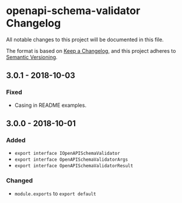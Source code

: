 # openapi-schema-validator Changelog
All notable changes to this project will be documented in this file.

The format is based on [Keep a Changelog](https://keepachangelog.com/en/1.0.0/),
and this project adheres to [Semantic Versioning](https://semver.org/spec/v2.0.0.html).

## 3.0.1 - 2018-10-03
### Fixed
- Casing in README examples.

## 3.0.0 - 2018-10-01
### Added
- `export interface IOpenAPISchemaValidator`
- `export interface OpenAPISchemaValidatorArgs`
- `export interface OpenAPISchemaValidatorResult`

### Changed
- `module.exports` to `export default`
